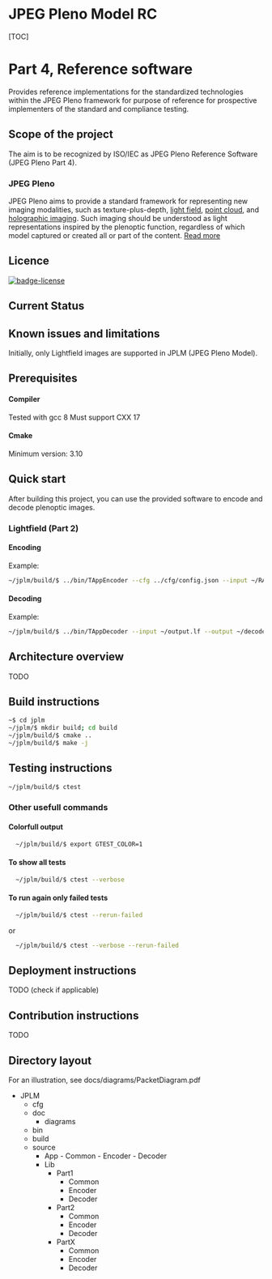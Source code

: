 JPEG Pleno Model RC
===

[TOC]

# Part 4, Reference software

Provides reference implementations for the standardized technologies within the JPEG Pleno framework for purpose of reference for prospective implementers of the standard and compliance testing.

## Scope of the project

The aim is to be recognized by ISO/IEC as JPEG Pleno Reference Software (JPEG Pleno Part 4).

### JPEG Pleno
JPEG Pleno aims to provide a standard framework for representing new imaging modalities, such as texture-plus-depth, [light field](https://jpeg.org/jpegpleno/lightfield.html), [point cloud](https://jpeg.org/jpegpleno/pointcloud.html), and [holographic imaging](https://jpeg.org/jpegpleno/holography.html). Such imaging should be understood as light representations inspired by the plenoptic function, regardless of which model captured or created all or part of the content. [Read more](https://jpeg.org/jpegpleno/index.html)

## Licence

[![badge-license]][link-license]


## Current Status



## Known issues and limitations
Initially, only Lightfield images are supported in JPLM (JPEG Pleno Model).


## Prerequisites

#### Compiler
Tested with gcc 8
Must support CXX 17

#### Cmake
Minimum version: 3.10


## Quick start 
After building this project, you can use the provided software to encode and decode plenoptic images. 

### Lightfield (Part 2)

#### Encoding
Example:
  ```bash
  ~/jplm/build/$ ../bin/TAppEncoder --cfg ../cfg/config.json --input ~/RAW/Greek/ --output ~/output.lf
  ```  
#### Decoding
Example:
  ```bash
  ~/jplm/build/$ ../bin/TAppDecoder --input ~/output.lf --output ~/decoded/greek/
  ```  


## Architecture overview
TODO

## Build instructions
  ```bash
  ~$ cd jplm
  ~/jplm/$ mkdir build; cd build
  ~/jplm/build/$ cmake ..
  ~/jplm/build/$ make -j
  ```
## Testing instructions

  ```bash
  ~/jplm/build/$ ctest
  ```  
  
###  Other usefull commands
#### Colorfull output
```bash
  ~/jplm/build/$ export GTEST_COLOR=1
  ```

#### To show all tests
```bash
  ~/jplm/build/$ ctest --verbose
  ```

#### To run again only failed tests

```bash
  ~/jplm/build/$ ctest --rerun-failed
  ```
or
```bash
  ~/jplm/build/$ ctest --verbose --rerun-failed
  ```

## Deployment instructions
TODO (check if applicable)
##  Contribution instructions
TODO
## Directory layout
For an illustration, see docs/diagrams/PacketDiagram.pdf
  - JPLM
    - cfg
    - doc
      - diagrams
    - bin
    - build
    - source
      - App
            - Common
            - Encoder
            - Decoder
       - Lib
	       - Part1
		       - Common
		       - Encoder
		       - Decoder
	       - Part2
		       - Common
		       - Encoder
		       - Decoder
	       - PartX
		       - Common
		       - Encoder
		       - Decoder



[badge-license]: https://img.shields.io/badge/license-BSD--3--Clause-blue.svg "BSD 3-clause license"
[link-license]: https://gitlab.com/smtlightfieldsteam/jplm/blob/master/LICENSE.md "BSD 3-clause license"